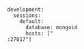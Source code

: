 <!-- layout:code post: sinatra-stacks_mongoid -->

```

development:
  sessions:
    default:
      database: mongoid
      hosts: ["
:27017"]

```
